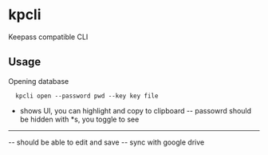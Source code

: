 kpcli
===

Keepass compatible CLI

## Usage

Opening database

```
  kpcli open --password pwd --key key file
```

- shows UI, you can highlight and copy to clipboard
-- passowrd should be hidden with *s, you toggle to see

------

-- should be able to edit and save
-- sync with google drive

